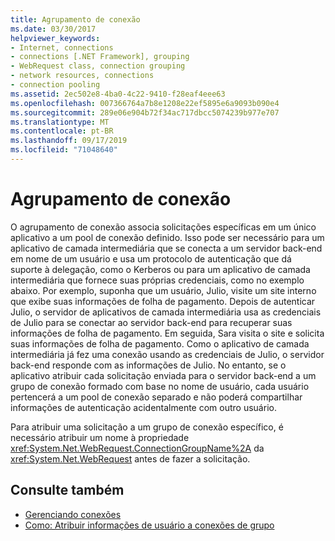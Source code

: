 ```yaml
---
title: Agrupamento de conexão
ms.date: 03/30/2017
helpviewer_keywords:
- Internet, connections
- connections [.NET Framework], grouping
- WebRequest class, connection grouping
- network resources, connections
- connection pooling
ms.assetid: 2ec502e8-4ba0-4c22-9410-f28eaf4eee63
ms.openlocfilehash: 007366764a7b8e1208e22ef5895e6a9093b090e4
ms.sourcegitcommit: 289e06e904b72f34ac717dbcc5074239b977e707
ms.translationtype: MT
ms.contentlocale: pt-BR
ms.lasthandoff: 09/17/2019
ms.locfileid: "71048640"
---
```

# <a name="connection-grouping"></a>Agrupamento de conexão
O agrupamento de conexão associa solicitações específicas em um único aplicativo a um pool de conexão definido. Isso pode ser necessário para um aplicativo de camada intermediária que se conecta a um servidor back-end em nome de um usuário e usa um protocolo de autenticação que dá suporte à delegação, como o Kerberos ou para um aplicativo de camada intermediária que fornece suas próprias credenciais, como no exemplo abaixo. Por exemplo, suponha que um usuário, Julio, visite um site interno que exibe suas informações de folha de pagamento. Depois de autenticar Julio, o servidor de aplicativos de camada intermediária usa as credenciais de Julio para se conectar ao servidor back-end para recuperar suas informações de folha de pagamento. Em seguida, Sara visita o site e solicita suas informações de folha de pagamento. Como o aplicativo de camada intermediária já fez uma conexão usando as credenciais de Julio, o servidor back-end responde com as informações de Julio. No entanto, se o aplicativo atribuir cada solicitação enviada para o servidor back-end a um grupo de conexão formado com base no nome de usuário, cada usuário pertencerá a um pool de conexão separado e não poderá compartilhar informações de autenticação acidentalmente com outro usuário.  
  
 Para atribuir uma solicitação a um grupo de conexão específico, é necessário atribuir um nome à propriedade <xref:System.Net.WebRequest.ConnectionGroupName%2A> da <xref:System.Net.WebRequest> antes de fazer a solicitação.  
  
## <a name="see-also"></a>Consulte também

- [Gerenciando conexões](managing-connections.md)
- [Como: Atribuir informações de usuário a conexões de grupo](how-to-assign-user-information-to-group-connections.md)
